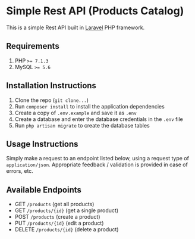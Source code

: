 # Simple Rest API (Products Catalog)

This is a simple Rest API built in [Laravel](https://laravel.com) PHP framework.

## Requirements

1. PHP `>= 7.1.3`
2. MySQL `>= 5.6`

## Installation Instructions

1. Clone the repo (`git clone...`)
2. Run `composer install` to install the application dependencies
3. Create a copy of `.env.example` and save it as `.env`
3. Create a database and enter the database credentials in the `.env` file
3. Run `php artisan migrate` to create the database tables

## Usage Instructions

Simply make a request to an endpoint listed below, using a request type of `application/json`. Appropriate feedback / validation is provided in case of errors, etc.

## Available Endpoints

- GET `/products` (get all products)
- GET `/products/{id}` (get a single product)
- POST `/products` (create a product)
- PUT `/products/{id}` (edit a product)
- DELETE `/products/{id}` (delete a product)
